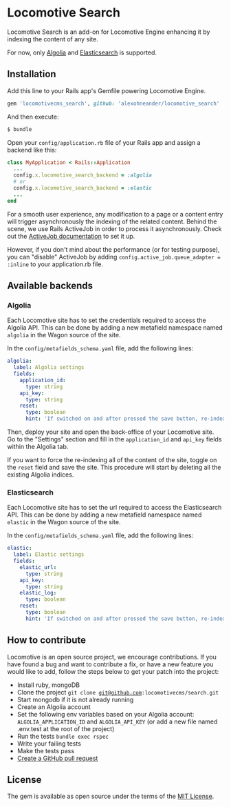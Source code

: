 # Locomotive Search

Locomotive Search is an add-on for Locomotive Engine enhancing it by indexing the content of any site.

For now, only [Algolia](https://www.algolia.com) and [Elasticsearch](https://www.elastic.co/elasticsearch/) is supported.

## Installation

Add this line to your Rails app's Gemfile powering Locomotive Engine.

```ruby
gem 'locomotivecms_search', github: 'alexohneander/locomotive_search'
```

And then execute:
```bash
$ bundle
```

Open your `config/application.rb` file of your Rails app and assign a backend like this:

```ruby
class MyApplication < Rails::Application
  ...
  config.x.locomotive_search_backend = :algolia
  # or
  config.x.locomotive_search_backend = :elastic
  ...
end
```

For a smooth user experience, any modification to a page or a content entry will trigger asynchronously the indexing of the related content. Behind the scene, we use Rails ActiveJob in order to process it asynchronously. Check out the [ActiveJob documentation](http://guides.rubyonrails.org/active_job_basics.html) to set it up.

However, if you don't mind about the performance (or for testing purpose), you can "disable" ActiveJob by adding `config.active_job.queue_adapter = :inline` to your application.rb file.

## Available backends

### Algolia

Each Locomotive site has to set the credentials required to access the Algolia API. This can be done by adding a new metafield namespace named `algolia` in the Wagon source of the site.

In the `config/metafields_schema.yaml` file, add the following lines:

```yaml
algolia:
  label: Algolia settings
  fields:
    application_id:
      type: string
    api_key:
      type: string
    reset:
      type: boolean
      hint: 'If switched on and after pressed the save button, re-index the content of the site '
```

Then, deploy your site and open the back-office of your Locomotive site. Go to the "Settings" section and fill in the `application_id` and `api_key` fields within the Algolia tab.

If you want to force the re-indexing all of the content of the site, toggle on the `reset` field and save the site. This procedure will start by deleting all the existing Algolia indices.

### Elasticsearch

Each Locomotive site has to set the url required to access the Elasticsearch API. This can be done by adding a new metafield namespace named `elastic` in the Wagon source of the site.

In the `config/metafields_schema.yaml` file, add the following lines:

```yaml
elastic:
  label: Elastic settings
  fields:
    elastic_url:
      type: string
    api_key:
      type: string
    elastic_log:
      type: boolean
    reset:
      type: boolean
      hint: 'If switched on and after pressed the save button, re-index the content of the site '
 ```

## How to contribute

Locomotive is an open source project, we encourage contributions. If you have found a bug and want to contribute a fix, or have a new feature you would like to add, follow the steps below to get your patch into the project:

- Install ruby, mongoDB
- Clone the project <code>git clone git@github.com:locomotivecms/search.git</code>
- Start mongodb if it is not already running
- Create an Algolia account
- Set the following env variables based on your Algolia account: `ALGOLIA_APPLICATION_ID` and `ALGOLIA_API_KEY` (or add a new file named .env.test at the root of the project)
- Run the tests <code>bundle exec rspec</code>
- Write your failing tests
- Make the tests pass
- [Create a GitHub pull request](http://help.github.com/send-pull-requests)

## License
The gem is available as open source under the terms of the [MIT License](https://opensource.org/licenses/MIT).
